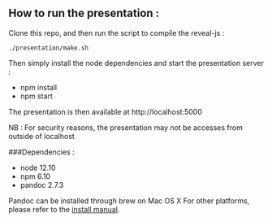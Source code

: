 ## How to run the presentation :

Clone this repo, and then run the script to compile the reveal-js :

`./presentation/make.sh`

Then simply install the node dependencies and start the presentation server :

- npm install
- npm start

The presentation is then available at  http://localhost:5000

NB : For security reasons, the presentation may not be accesses from outside of localhost

###Dependencies : 
- node 12.10
- npm 6.10
- pandoc 2.7.3

Pandoc can be installed through brew on Mac OS X
For other platforms, please refer to the [install manual](https://pandoc.org/installing.html).
